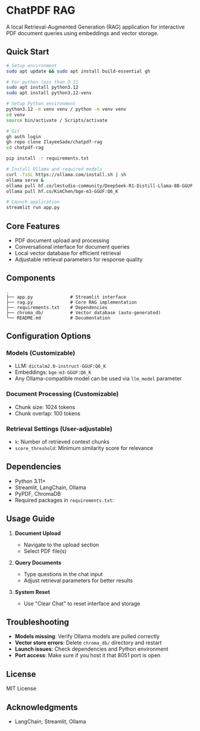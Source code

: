 # ChatPDF RAG

A local Retrieval-Augmented Generation (RAG) application for interactive PDF document queries using embeddings and vector storage.

## Quick Start

```bash
# Setup environment
sudo apt update && sudo apt install build-essential gh

# For python less than 3.11
sudo apt install python3.12
sudo apt install python3.12-venv

# Setup Python environment
python3.12 -m venv venv / python -m venv venv
cd venv
source bin/activate / Scripts/activate

# Git
gh auth login
gh repo clone IlayeeSade/chatpdf-rag
cd chatpdf-rag

pip install -r requirements.txt

# Install Ollama and required models
curl -fsSL https://ollama.com/install.sh | sh
ollama serve &
ollama pull hf.co/lmstudio-community/DeepSeek-R1-Distill-Llama-8B-GGUF:Q6_K
ollama pull hf.co/KimChen/bge-m3-GGUF:Q6_K

# Launch application
streamlit run app.py
```

## Core Features

- PDF document upload and processing
- Conversational interface for document queries
- Local vector database for efficient retrieval
- Adjustable retrieval parameters for response quality

## Components

```
.
├── app.py              # Streamlit interface
├── rag.py              # Core RAG implementation
├── requirements.txt    # Dependencies
├── chroma_db/          # Vector database (auto-generated)
└── README.md           # Documentation
```

## Configuration Options

### Models (Customizable)
- LLM: `dictalm2.0-instruct-GGUF:Q6_K`
- Embeddings: `bge-m3-GGUF:Q6_K`
- Any Ollama-compatible model can be used via `llm_model` parameter

### Document Processing (Customizable)
- Chunk size: 1024 tokens
- Chunk overlap: 100 tokens

### Retrieval Settings (User-adjustable)
- `k`: Number of retrieved context chunks
- `score_threshold`: Minimum similarity score for relevance

## Dependencies

- Python 3.11+
- Streamlit, LangChain, Ollama
- PyPDF, ChromaDB
- Required packages in `requirements.txt`:

## Usage Guide

1. **Document Upload**
   - Navigate to the upload section
   - Select PDF file(s)

2. **Query Documents**
   - Type questions in the chat input
   - Adjust retrieval parameters for better results

3. **System Reset**
   - Use "Clear Chat" to reset interface and storage

## Troubleshooting

- **Models missing**: Verify Ollama models are pulled correctly
- **Vector store errors**: Delete `chroma_db/` directory and restart
- **Launch issues**: Check dependencies and Python environment
- **Port access**: Make sure if you host it that 8051 port is open

## License

MIT License

## Acknowledgments

- LangChain, Streamlit, Ollama
